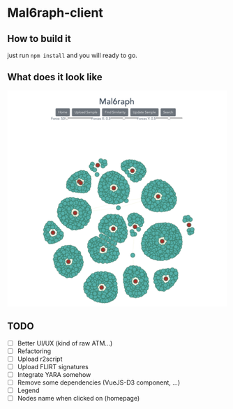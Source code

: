 # Mal6raph-client

## How to build it

just run `npm install` and you will ready to go.

## What does it look like

![Alt text](./docs/img/client_home.png?raw=true "Homepage")

## TODO

* [ ] Better UI/UX (kind of raw ATM...)
* [ ] Refactoring
* [ ] Upload r2script
* [ ] Upload FLIRT signatures
* [ ] Integrate YARA somehow
* [ ] Remove some dependencies (VueJS-D3 component, ...)
* [ ] Legend
* [ ] Nodes name when clicked on (homepage)